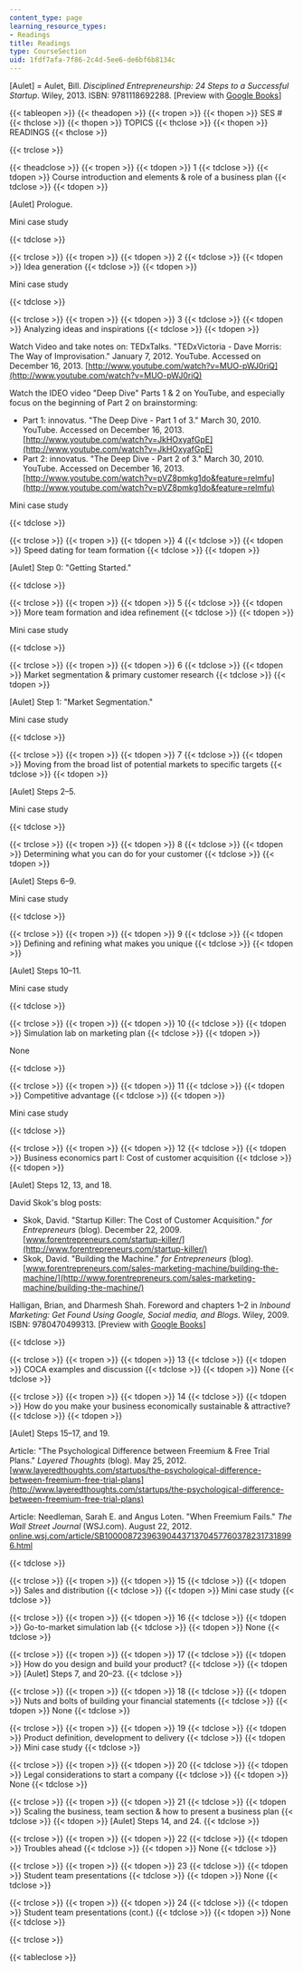 ```yaml
---
content_type: page
learning_resource_types:
- Readings
title: Readings
type: CourseSection
uid: 1fdf7afa-7f86-2c4d-5ee6-de6bf6b8134c
---
```


\[Aulet\] = Aulet, Bill. _Disciplined Entrepreneurship: 24 Steps to a Successful Startup_. Wiley, 2013. ISBN: 9781118692288. \[Preview with [Google Books](http://books.google.com/books?id=ff9vAAAAQBAJ&pg=Pafrontcover)\]

{{< tableopen >}}
{{< theadopen >}}
{{< tropen >}}
{{< thopen >}}
SES #
{{< thclose >}}
{{< thopen >}}
TOPICS
{{< thclose >}}
{{< thopen >}}
READINGS
{{< thclose >}}

{{< trclose >}}

{{< theadclose >}}
{{< tropen >}}
{{< tdopen >}}
1
{{< tdclose >}}
{{< tdopen >}}
Course introduction and elements & role of a business plan
{{< tdclose >}}
{{< tdopen >}}


\[Aulet\] Prologue.

  
Mini case study


{{< tdclose >}}

{{< trclose >}}
{{< tropen >}}
{{< tdopen >}}
2
{{< tdclose >}}
{{< tdopen >}}
Idea generation
{{< tdclose >}}
{{< tdopen >}}


Mini case study


{{< tdclose >}}

{{< trclose >}}
{{< tropen >}}
{{< tdopen >}}
3
{{< tdclose >}}
{{< tdopen >}}
Analyzing ideas and inspirations
{{< tdclose >}}
{{< tdopen >}}


Watch Video and take notes on: TEDxTalks. "TEDxVictoria - Dave Morris: The Way of Improvisation." January 7, 2012. YouTube. Accessed on December 16, 2013. [http://www.youtube.com/watch?v=MUO-pWJ0riQ](http://www.youtube.com/watch?v=MUO-pWJ0riQ)

  
Watch the IDEO video "Deep Dive" Parts 1 & 2 on YouTube, and especially focus on the beginning of Part 2 on brainstorming:

*   Part 1: innovatus. "The Deep Dive - Part 1 of 3." March 30, 2010. YouTube. Accessed on December 16, 2013.  [http://www.youtube.com/watch?v=JkHOxyafGpE](http://www.youtube.com/watch?v=JkHOxyafGpE)
*   Part 2: innovatus. "The Deep Dive - Part 2 of 3." March 30, 2010. YouTube. Accessed on December 16, 2013. [http://www.youtube.com/watch?v=pVZ8pmkg1do&feature=relmfu](http://www.youtube.com/watch?v=pVZ8pmkg1do&feature=relmfu)

Mini case study


{{< tdclose >}}

{{< trclose >}}
{{< tropen >}}
{{< tdopen >}}
4
{{< tdclose >}}
{{< tdopen >}}
Speed dating for team formation
{{< tdclose >}}
{{< tdopen >}}


\[Aulet\] Step 0: "Getting Started."


{{< tdclose >}}

{{< trclose >}}
{{< tropen >}}
{{< tdopen >}}
5
{{< tdclose >}}
{{< tdopen >}}
More team formation and idea refinement
{{< tdclose >}}
{{< tdopen >}}


Mini case study


{{< tdclose >}}

{{< trclose >}}
{{< tropen >}}
{{< tdopen >}}
6
{{< tdclose >}}
{{< tdopen >}}
Market segmentation & primary customer research
{{< tdclose >}}
{{< tdopen >}}


\[Aulet\] Step 1: "Market Segmentation."

  
Mini case study


{{< tdclose >}}

{{< trclose >}}
{{< tropen >}}
{{< tdopen >}}
7
{{< tdclose >}}
{{< tdopen >}}
Moving from the broad list of potential markets to specific targets
{{< tdclose >}}
{{< tdopen >}}


\[Aulet\] Steps 2–5.

  
Mini case study


{{< tdclose >}}

{{< trclose >}}
{{< tropen >}}
{{< tdopen >}}
8
{{< tdclose >}}
{{< tdopen >}}
Determining what you can do for your customer
{{< tdclose >}}
{{< tdopen >}}


\[Aulet\] Steps 6–9.

  
Mini case study


{{< tdclose >}}

{{< trclose >}}
{{< tropen >}}
{{< tdopen >}}
9
{{< tdclose >}}
{{< tdopen >}}
Defining and refining what makes you unique
{{< tdclose >}}
{{< tdopen >}}


\[Aulet\] Steps 10–11.

  
Mini case study


{{< tdclose >}}

{{< trclose >}}
{{< tropen >}}
{{< tdopen >}}
10
{{< tdclose >}}
{{< tdopen >}}
Simulation lab on marketing plan
{{< tdclose >}}
{{< tdopen >}}


None


{{< tdclose >}}

{{< trclose >}}
{{< tropen >}}
{{< tdopen >}}
11
{{< tdclose >}}
{{< tdopen >}}
Competitive advantage
{{< tdclose >}}
{{< tdopen >}}


Mini case study


{{< tdclose >}}

{{< trclose >}}
{{< tropen >}}
{{< tdopen >}}
12
{{< tdclose >}}
{{< tdopen >}}
Business economics part I: Cost of customer acquisition
{{< tdclose >}}
{{< tdopen >}}


\[Aulet\] Steps 12, 13, and 18.

  
David Skok's blog posts:

*   Skok, David. "Startup Killer: The Cost of Customer Acquisition." _for Entrepreneurs_ (blog). December 22, 2009. [www.forentrepreneurs.com/startup-killer/](http://www.forentrepreneurs.com/startup-killer/)
*   Skok, David. "Building the Machine." _for Entrepreneurs_ (blog). [www.forentrepreneurs.com/sales-marketing-machine/building-the-machine/](http://www.forentrepreneurs.com/sales-marketing-machine/building-the-machine/)

  
Halligan, Brian, and Dharmesh Shah. Foreword and chapters 1–2 in _Inbound Marketing: Get Found Using Google, Social media, and Blogs_. Wiley, 2009. ISBN: 9780470499313. \[Preview with [Google Books](http://books.google.com/books?id=VKwD8lKzeEoC&pg=PA3#v=onepage)\]


{{< tdclose >}}

{{< trclose >}}
{{< tropen >}}
{{< tdopen >}}
13
{{< tdclose >}}
{{< tdopen >}}
COCA examples and discussion
{{< tdclose >}}
{{< tdopen >}}
None
{{< tdclose >}}

{{< trclose >}}
{{< tropen >}}
{{< tdopen >}}
14
{{< tdclose >}}
{{< tdopen >}}
How do you make your business economically sustainable & attractive?
{{< tdclose >}}
{{< tdopen >}}


\[Aulet\] Steps 15–17, and 19.

  
Article: "The Psychological Difference between Freemium & Free Trial Plans." _Layered Thoughts_ (blog). May 25, 2012. [www.layeredthoughts.com/startups/the-psychological-difference-between-freemium-free-trial-plans](http://www.layeredthoughts.com/startups/the-psychological-difference-between-freemium-free-trial-plans)

  
Article: Needleman, Sarah E. and Angus Loten. "When Freemium Fails." _The Wall Street Journal_ (WSJ.com). August 22, 2012. [online.wsj.com/article/SB10000872396390443713704577603782317318996.html](http://online.wsj.com/article/SB10000872396390443713704577603782317318996.html)


{{< tdclose >}}

{{< trclose >}}
{{< tropen >}}
{{< tdopen >}}
15
{{< tdclose >}}
{{< tdopen >}}
Sales and distribution
{{< tdclose >}}
{{< tdopen >}}
Mini case study
{{< tdclose >}}

{{< trclose >}}
{{< tropen >}}
{{< tdopen >}}
16
{{< tdclose >}}
{{< tdopen >}}
Go-to-market simulation lab
{{< tdclose >}}
{{< tdopen >}}
None
{{< tdclose >}}

{{< trclose >}}
{{< tropen >}}
{{< tdopen >}}
17
{{< tdclose >}}
{{< tdopen >}}
How do you design and build your product?
{{< tdclose >}}
{{< tdopen >}}
\[Aulet\] Steps 7, and 20–23.
{{< tdclose >}}

{{< trclose >}}
{{< tropen >}}
{{< tdopen >}}
18
{{< tdclose >}}
{{< tdopen >}}
Nuts and bolts of building your financial statements
{{< tdclose >}}
{{< tdopen >}}
None
{{< tdclose >}}

{{< trclose >}}
{{< tropen >}}
{{< tdopen >}}
19
{{< tdclose >}}
{{< tdopen >}}
Product definition, development to delivery
{{< tdclose >}}
{{< tdopen >}}
Mini case study
{{< tdclose >}}

{{< trclose >}}
{{< tropen >}}
{{< tdopen >}}
20
{{< tdclose >}}
{{< tdopen >}}
Legal considerations to start a company
{{< tdclose >}}
{{< tdopen >}}
None
{{< tdclose >}}

{{< trclose >}}
{{< tropen >}}
{{< tdopen >}}
21
{{< tdclose >}}
{{< tdopen >}}
Scaling the business, team section & how to present a business plan
{{< tdclose >}}
{{< tdopen >}}
\[Aulet\] Steps 14, and 24.
{{< tdclose >}}

{{< trclose >}}
{{< tropen >}}
{{< tdopen >}}
22
{{< tdclose >}}
{{< tdopen >}}
Troubles ahead
{{< tdclose >}}
{{< tdopen >}}
None
{{< tdclose >}}

{{< trclose >}}
{{< tropen >}}
{{< tdopen >}}
23
{{< tdclose >}}
{{< tdopen >}}
Student team presentations
{{< tdclose >}}
{{< tdopen >}}
None
{{< tdclose >}}

{{< trclose >}}
{{< tropen >}}
{{< tdopen >}}
24
{{< tdclose >}}
{{< tdopen >}}
Student team presentations (cont.)
{{< tdclose >}}
{{< tdopen >}}
None
{{< tdclose >}}

{{< trclose >}}

{{< tableclose >}}